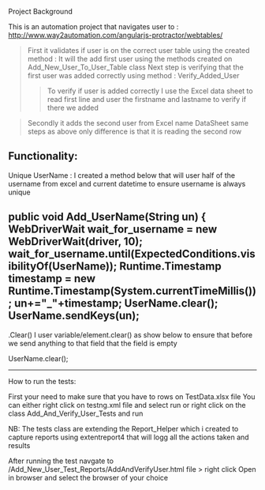 
Project Background

This is an automation project that navigates user to : http://www.way2automation.com/angularjs-protractor/webtables/ 
 > First it validates if user is on the correct user table using the created method : 
 > It will the add first user using the methods created on Add_New_User_To_User_Table class
 > Next step is verifying that the first user was added correctly using method : Verify_Added_User
  >>To verify if user is added correctly I use the Excel data sheet to read first line and user the firstname and lastname to verify if there we added
  
 >Secondly it adds the second user from Excel name DataSheet same steps as above only difference is that it is reading the second row
 

Functionality:
------------------------------------------------------
Unique UserName : I created a method below that will user half of the username from excel and current datetime to ensure username is always unique

  public void Add_UserName(String un) {
        WebDriverWait wait_for_username = new WebDriverWait(driver, 10);
        wait_for_username.until(ExpectedConditions.visibilityOf(UserName));
        Runtime.Timestamp timestamp = new Runtime.Timestamp(System.currentTimeMillis());
        un+="_"+timestamp;
        UserName.clear();
        UserName.sendKeys(un);
-----------------------------------------------------
.Clear()
I user variable/element.clear() as show below to ensure that before we send anything to that field that the field is empty

 UserName.clear();
 
-----------------------------------------------------

How to run the tests:

First your need to make sure that you have to rows on TestData.xlsx file
You can either right click on testng.xml file and select run or right click on the class Add_And_Verify_User_Tests and run

NB: The tests class are extending the Report_Helper which i created to capture reports using extentreport4 that will logg all the actions taken and results

After running the test navgate to /Add_New_User_Test_Reports/AddAndVerifyUser.html file > right click Open in browser and select the browser of your choice

